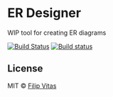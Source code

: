 # ER Designer 

WIP tool for creating ER diagrams

[![Build Status](https://travis-ci.org/felix557700/erdesigner.svg?branch=master)](https://travis-ci.org/felix557700/erdesigner)   [![Build status](https://ci.appveyor.com/api/projects/status/ry97omsjmtb9iqo0?svg=true)](https://ci.appveyor.com/project/felix557700/erdesigner)



## License

MIT © [Filip Vitas](https://github.com/felix557700)

